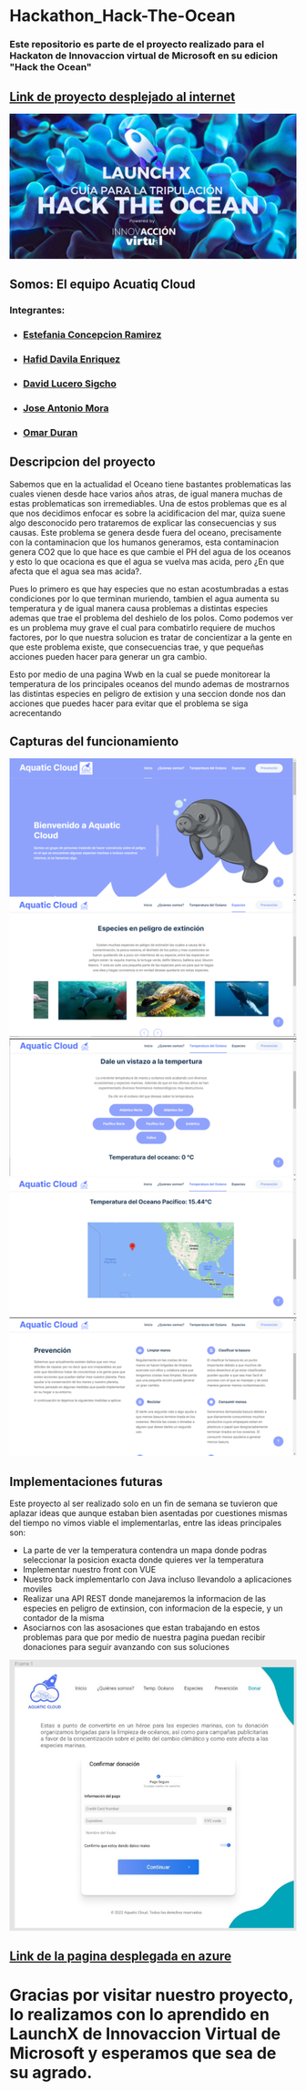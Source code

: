 # Hackathon_Hack-The-Ocean
### Este repositorio es parte de el proyecto realizado para el Hackaton de Innovaccion virtual de Microsoft en su edicion "Hack the Ocean"
## [Link de proyecto desplejado al internet](https://aquaticclout.clousofte.com/index.html)

![imagen Launch](assets/Guia-Tripulacion.png)


## Somos: El equipo Acuatiq Cloud
### Integrantes: 
* ### [Estefania Concepcion Ramirez](https://github.com/RMEstefania)
* ### [Hafid Davila Enriquez](https://github.com/Hafid-Davila)
* ### [David Lucero Sigcho](https://github.com/DavidLuceroSigcho)
* ### [Jose Antonio Mora](https://github.com/JAntonioMoraG)
* ### [Omar Duran](https://github.com/ohm10x)

## Descripcion del proyecto
Sabemos que en la actualidad el Oceano tiene bastantes problematicas las cuales vienen desde hace varios años atras, de igual manera muchas de estas problematicas son irremediables. 
Una de estos problemas que es al que nos decidimos enfocar es sobre la acidificacion del mar, quiza suene algo desconocido pero trataremos de explicar las consecuencias y sus causas. 
Este problema se genera desde fuera del oceano, precisamente con la contaminacion que los humanos generamos, esta contaminacion genera CO2 que lo que hace es que cambie el PH del agua de los oceanos y esto lo que ocaciona es que el agua se vuelva mas acida, pero ¿En que afecta que el agua sea mas acida?.

Pues lo primero es que hay especies que no estan acostumbradas a estas condiciones por lo que terminan muriendo, tambien el agua aumenta su temperatura y de igual manera causa problemas a distintas especies ademas que trae el problema del deshielo de los polos.
Como podemos ver es un problema muy grave el cual para combatirlo requiere de muchos factores, por lo que nuestra solucion es tratar de concientizar a la gente en que este problema existe, que consecuencias trae, y que pequeñas acciones pueden hacer para generar un gra cambio.

Esto por medio de una pagina Wwb en la cual se puede monitorear la temperatura de los principales oceanos del mundo ademas de mostrarnos las distintas especies en peligro de extision y una seccion donde nos dan acciones que puedes hacer para evitar que el problema se siga acrecentando 

## Capturas del funcionamiento 
![HOME](assets/home.png)
![Especies](assets/especies.png)
![TEMP1](assets/temp1.png)
![TEMP2](assets/temp2.png)
![prevencion](assets/prevencion.png)

## Implementaciones futuras

Este proyecto al ser realizado solo en un fin de semana se tuvieron que aplazar ideas que aunque estaban bien asentadas por cuestiones mismas del tiempo no vimos viable el implementarlas, entre las ideas principales son:
* La parte de ver la temperatura contendra un mapa donde podras seleccionar la posicion exacta donde quieres ver la temperatura
* Implementar nuestro front con VUE 
* Nuestro back implementarlo con Java incluso llevandolo a aplicaciones moviles
* Realizar una API REST donde manejaremos la informacion de las especies en peligro de extinsion, con informacion de la especie, y un contador de la misma 
* Asociarnos con las asosaciones que estan trabajando en estos problemas para que por medio de nuestra pagina puedan recibir donaciones para seguir avanzando con sus soluciones

![implemetaciones futuras](assets/Implementacion_futura.jpg)

## [Link de la pagina desplegada en azure]()

# Gracias por visitar nuestro proyecto, lo realizamos con lo aprendido en LaunchX de Innovaccion Virtual de Microsoft y esperamos que sea de su agrado.
